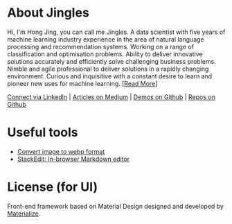 # About Jingles
Hi, I'm Hong Jing, you can call me Jingles. A data scientist with five years of machine learning industry experience in the area of natural language processing and recommendation systems. Working on a range of classification and optimisation problems. Ability to deliver innovative solutions accurately and efficiently solve challenging business problems. Nimble and agile professional to deliver solutions in a rapidly changing environment. Curious and inquisitive with a constant desire to learn and pioneer new uses for machine learning. [[Read More](https://jinglescode.github.io/)]

[Connect via LinkedIn](https://www.linkedin.com/in/jingles/) |
[Articles on Medium](https://medium.com/@jinglesnote) |
[Demos on Github](https://jinglescode.github.io/demos/) |
[Repos on Github](https://github.com/jinglescode)

# Useful tools
- [Convert image to webp format](https://image.online-convert.com/convert-to-webp)
- [StackEdit: In-browser Markdown editor](https://stackedit.io/app)

# License (for UI)
Front-end framework based on Material Design designed and developed by [Materialize](https://materializecss.com/).
